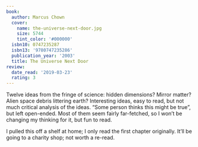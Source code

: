 ```yaml
---
book:
  author: Marcus Chown
  cover:
    name: the-universe-next-door.jpg
    size: 5744
    tint_color: '#000000'
  isbn10: 0747235287
  isbn13: '9780747235286'
  publication_year: '2003'
  title: The Universe Next Door
review:
  date_read: '2019-03-23'
  rating: 3
---
```


Twelve ideas from the fringe of science: hidden dimensions? Mirror matter? Alien space debris littering earth? Interesting ideas, easy to read, but not much critical analysis of the ideas. “Some person thinks this might be true”, but left open-ended. Most of them seem fairly far-fetched, so I won’t be changing my thinking for it, but fun to read.

I pulled this off a shelf at home; I only read the first chapter originally. It’ll be going to a charity shop; not worth a re-read.